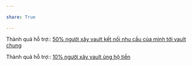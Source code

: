 ---  
share: True  
---  
Thành quả hỗ trợ:: [50% người xây vault kết nối nhu cầu của mình tới vault chung](../Ng%C6%B0%E1%BB%9Di%20d%C3%B9ng%20kh%C3%A1m%20ph%C3%A1%20c%C3%A1c%20vault%20kh%C3%A1c/50%25%20ng%C6%B0%E1%BB%9Di%20x%C3%A2y%20vault%20k%E1%BA%BFt%20n%E1%BB%91i%20nhu%20c%E1%BA%A7u%20c%E1%BB%A7a%20m%C3%ACnh%20t%E1%BB%9Bi%20vault%20chung.md)  
Thành quả hỗ trợ:: [10% người xây vault ủng hộ tiền](10%25%20ng%C6%B0%E1%BB%9Di%20x%C3%A2y%20vault%20%E1%BB%A7ng%20h%E1%BB%99%20ti%E1%BB%81n.md)  
